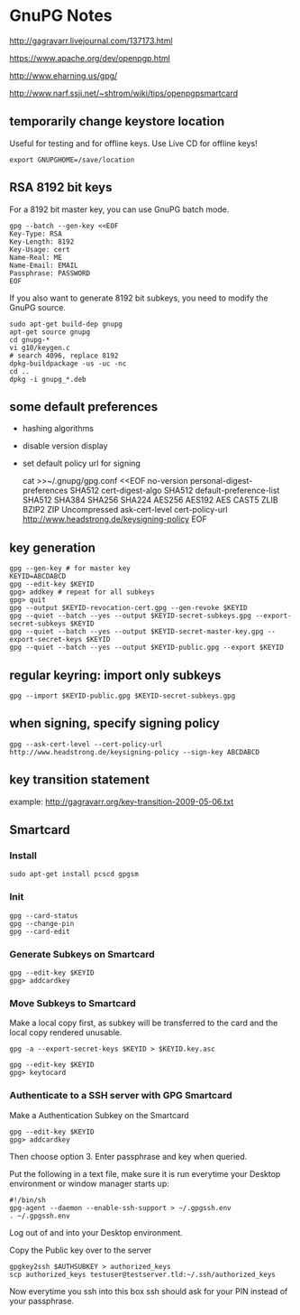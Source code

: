 # GnuPG Notes

http://gagravarr.livejournal.com/137173.html

https://www.apache.org/dev/openpgp.html

http://www.eharning.us/gpg/

http://www.narf.ssji.net/~shtrom/wiki/tips/openpgpsmartcard

## temporarily change keystore location

Useful for testing and for offline keys. Use Live CD for offline keys!

    export GNUPGHOME=/save/location

## RSA 8192 bit keys

For a 8192 bit master key, you can use GnuPG batch mode.

    gpg --batch --gen-key <<EOF
    Key-Type: RSA
    Key-Length: 8192
    Key-Usage: cert
    Name-Real: ME
    Name-Email: EMAIL
    Passphrase: PASSWORD
    EOF

If you also want to generate 8192 bit subkeys, you need to modify the GnuPG source.

    sudo apt-get build-dep gnupg
    apt-get source gnupg
    cd gnupg-*
    vi g10/keygen.c
    # search 4096, replace 8192
    dpkg-buildpackage -us -uc -nc
    cd ..
    dpkg -i gnupg_*.deb

## some default preferences

 * hashing algorithms
 * disable version display
 * set default policy url for signing

    cat >>~/.gnupg/gpg.conf <<EOF
    no-version
    personal-digest-preferences SHA512
    cert-digest-algo SHA512
    default-preference-list SHA512 SHA384 SHA256 SHA224 AES256 AES192 AES CAST5 ZLIB BZIP2 ZIP Uncompressed
    ask-cert-level
    cert-policy-url http://www.headstrong.de/keysigning-policy
    EOF

## key generation

    gpg --gen-key # for master key
    KEYID=ABCDABCD
    gpg --edit-key $KEYID
    gpg> addkey # repeat for all subkeys
    gpg> quit
    gpg --output $KEYID-revocation-cert.gpg --gen-revoke $KEYID
    gpg --quiet --batch --yes --output $KEYID-secret-subkeys.gpg --export-secret-subkeys $KEYID
    gpg --quiet --batch --yes --output $KEYID-secret-master-key.gpg --export-secret-keys $KEYID
    gpg --quiet --batch --yes --output $KEYID-public.gpg --export $KEYID

## regular keyring: import only subkeys

    gpg --import $KEYID-public.gpg $KEYID-secret-subkeys.gpg

## when signing, specify signing policy

    gpg --ask-cert-level --cert-policy-url http://www.headstrong.de/keysigning-policy --sign-key ABCDABCD

## key transition statement

example: http://gagravarr.org/key-transition-2009-05-06.txt

## Smartcard

### Install

    sudo apt-get install pcscd gpgsm

### Init

    gpg --card-status
    gpg --change-pin
    gpg --card-edit

### Generate Subkeys on Smartcard

    gpg --edit-key $KEYID
    gpg> addcardkey

### Move Subkeys to Smartcard

Make a local copy first, as subkey will be transferred to the card and the local copy rendered unusable.

    gpg -a --export-secret-keys $KEYID > $KEYID.key.asc

    gpg --edit-key $KEYID
    gpg> keytocard

### Authenticate to a SSH server with GPG Smartcard

Make a Authentication Subkey on the Smartcard

    gpg --edit-key $KEYID
    gpg> addcardkey
    
Then choose option 3. Enter passphrase and key when queried.

Put the following in a text file, make sure it is run everytime your
Desktop environment or window manager starts up:

    #!/bin/sh
    gpg-agent --daemon --enable-ssh-support > ~/.gpgssh.env
    . ~/.gpgssh.env
    
Log out of and into your Desktop environment.

Copy the Public key over to the server

    gpgkey2ssh $AUTHSUBKEY > authorized_keys
    scp authorized_keys testuser@testserver.tld:~/.ssh/authorized_keys
    
Now everytime you ssh into this box ssh should ask for your PIN instead of your passphrase.
